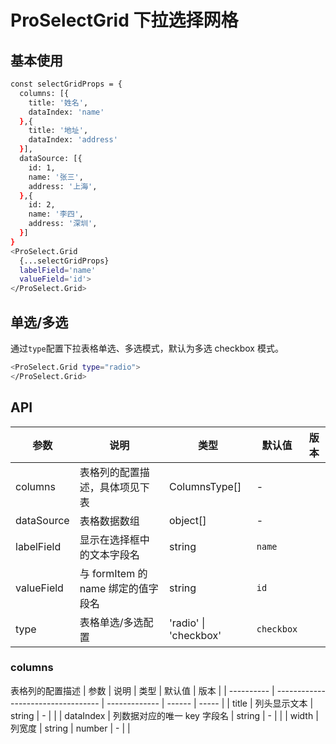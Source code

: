 # ProSelectGrid 下拉选择网格

## 基本使用

```bash
const selectGridProps = {
  columns: [{
    title: '姓名',
    dataIndex: 'name'
  },{
    title: '地址',
    dataIndex: 'address'
  }],
  dataSource: [{
    id: 1,
    name: '张三',
    address: '上海',
  },{
    id: 2,
    name: '李四',
    address: '深圳',
  }]
}
<ProSelect.Grid
  {...selectGridProps}
  labelField='name'
  valueField='id'>
</ProSelect.Grid>
```

## 单选/多选

通过`type`配置下拉表格单选、多选模式，默认为多选 checkbox 模式。

```bash
<ProSelect.Grid type="radio">
</ProSelect.Grid>
```

## API

| 参数       | 说明                               | 类型                  | 默认值     | 版本 |
| ---------- | ---------------------------------- | --------------------- | ---------- | ---- |
| columns    | 表格列的配置描述，具体项见下表     | ColumnsType[]         | -          |      |
| dataSource | 表格数据数组                       | object[]              | -          |      |
| labelField | 显示在选择框中的文本字段名         | string                | `name`     |      |
| valueField | 与 formItem 的 name 绑定的值字段名 | string                | `id`       |      |
| type       | 表格单选/多选配置                  | 'radio' \| 'checkbox' | `checkbox` |      |

### columns

表格列的配置描述
| 参数 | 说明 | 类型 | 默认值 | 版本 |
| ---------- | ---------------------------------- | ------------- | ------ | ----- |
| title | 列头显示文本 | string | - | |
| dataIndex | 列数据对应的唯一 key 字段名 | string | - | |
| width | 列宽度 | string | number | - | |
